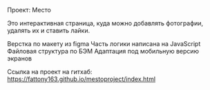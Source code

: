Проект: Место

Это интерактивная страница, куда можно добавлять фотографии, удалять их и ставить лайки.

Верстка по макету из figma
Часть логики написана на JavaScript
Файловая структура по БЭМ
Адаптация под мобильную версию экранов

Ссылка на проект на гитхаб: https://fattony163.github.io/mestoproject/index.html




